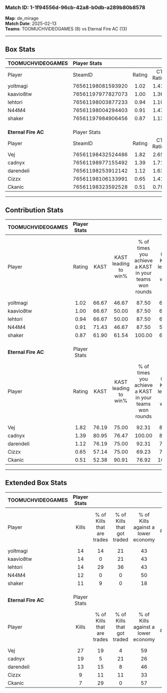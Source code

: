 ### Match ID: 1-1f94556d-96cb-42a8-b0db-a289b80b8578  
**Map**: de_mirage  
**Match Date**: 2025-02-13  
**Teams**: TOOMUCHVIDEOGAMES (8) vs Eternal Fire AC (13)  

---  

## Box Stats  

| **TOOMUCHVIDEOGAMES** | Player Stats      |        |           |          |       |       |       |         |        |      |     |
| :- | :- | :-: | :-: | :-: | :-: | :-: | :-: | :-: | :-: | :-: | :-: |
| Player                | SteamID           | Rating | CT Rating | T Rating | KAST  |  ADR  | Kills | Assists | Deaths | K/D  | HS% |
| yoltmagi              | 76561198081593920 |  1.02  |   1.410   |  0.783   | 66.67 | 85.7  |  14   |    5    |   16   | 0.88 | 57  |
| kaavio8tw             | 76561197977827073 |  1.00  |   1.364   |  0.669   | 66.67 | 75.3  |  14   |    4    |   15   | 0.93 | 50  |
| lehtori               | 76561198003877233 |  0.94  |   1.108   |  0.722   | 66.67 | 63.4  |  14   |    4    |   16   | 0.88 | 35  |
| N44M4                 | 76561198004294403 |  0.91  |   1.477   |  0.388   | 71.43 | 59.1  |  12   |    5    |   15   | 0.80 | 50  |
| shaker                | 76561197984906456 |  0.87  |   1.134   |  0.605   | 61.90 | 74.8  |  11   |    9    |   15   | 0.73 | 63  |
|                       |                   |        |           |          |       |       |       |         |        |      |     |
|                       |                   |        |           |          |       |       |       |         |        |      |     |
|                       |                   |        |           |          |       |       |       |         |        |      |     |
| **Eternal Fire AC**   | Player Stats      |        |           |          |       |       |       |         |        |      |     |
| Player                | SteamID           | Rating | CT Rating | T Rating | KAST  |  ADR  | Kills | Assists | Deaths | K/D  | HS% |
| Vej                   | 76561198432524486 |  1.82  |   2.651   |  1.242   | 76.19 | 117.8 |  27   |    4    |   12   | 2.25 | 29  |
| cadnyx                | 76561198977155492 |  1.39  |   1.712   |  1.434   | 80.95 | 97.2  |  19   |    5    |   15   | 1.27 | 84  |
| darendeli             | 76561198253912142 |  1.12  |   1.634   |  0.771   | 76.19 | 84.6  |  13   |   10    |   14   | 0.93 | 46  |
| Cizzx                 | 76561198106133991 |  0.65  |   1.417   |  0.127   | 57.14 | 34.4  |   9   |    0    |   12   | 0.75 | 44  |
| Ckanic                | 76561198323592528 |  0.51  |   0.793   |  0.395   | 52.38 | 40.1  |   7   |    2    |   14   | 0.50 | 71  |
---  

## Contribution Stats  

| **TOOMUCHVIDEOGAMES** | Player Stats |       |                      |                                                        |                           |                                                             |                          |                                                            |
| :- | :-: | :-: | :-: | :-: | :-: | :-: | :-: | :-: |
| Player                |    Rating    | KAST  | KAST leading to win% | % of times you achieve a KAST in your teams won rounds | CT - KAST leading to win% | CT - % of times you achieve a KAST in your teams won rounds | T - KAST leading to win% | T - % of times you achieve a KAST in your teams won rounds |
| yoltmagi              |     1.02     | 66.67 |        46.67         |                         87.50                          |           60.00           |                           100.00                            |          20.00           |                           50.00                            |
| kaavio8tw             |     1.00     | 66.67 |        50.00         |                         87.50                          |           66.67           |                           100.00                            |          20.00           |                           50.00                            |
| lehtori               |     0.94     | 66.67 |        50.00         |                         87.50                          |           62.50           |                            83.33                            |          33.33           |                           100.00                           |
| N44M4                 |     0.91     | 71.43 |        46.67         |                         87.50                          |           50.00           |                            83.33                            |          40.00           |                           100.00                           |
| shaker                |     0.87     | 61.90 |        61.54         |                         100.00                         |           66.67           |                           100.00                            |          50.00           |                           100.00                           |
|                       |              |       |                      |                                                        |                           |                                                             |                          |                                                            |
|                       |              |       |                      |                                                        |                           |                                                             |                          |                                                            |
|                       |              |       |                      |                                                        |                           |                                                             |                          |                                                            |
| **Eternal Fire AC**   | Player Stats |       |                      |                                                        |                           |                                                             |                          |                                                            |
| Player                |    Rating    | KAST  | KAST leading to win% | % of times you achieve a KAST in your teams won rounds | CT - KAST leading to win% | CT - % of times you achieve a KAST in your teams won rounds | T - KAST leading to win% | T - % of times you achieve a KAST in your teams won rounds |
| Vej                   |     1.82     | 76.19 |        75.00         |                         92.31                          |           87.50           |                           100.00                            |          62.50           |                           83.33                            |
| cadnyx                |     1.39     | 80.95 |        76.47         |                         100.00                         |           87.50           |                           100.00                            |          66.67           |                           100.00                           |
| darendeli             |     1.12     | 76.19 |        75.00         |                         92.31                          |           75.00           |                            85.71                            |          75.00           |                           100.00                           |
| Cizzx                 |     0.65     | 57.14 |        75.00         |                         69.23                          |           75.00           |                            85.71                            |          75.00           |                           50.00                            |
| Ckanic                |     0.51     | 52.38 |        90.91         |                         76.92                          |          100.00           |                           100.00                            |          75.00           |                           50.00                            |
---  

## Extended Box Stats  

| **TOOMUCHVIDEOGAMES** | Player Stats |                            |                            |                                    |                         |                              |                                 |        |                             |                                     |                          |                               |                            |
| :- | :-: | :-: | :-: | :-: | :-: | :-: | :-: | :-: | :-: | :-: | :-: | :-: | :-: |
| Player                |    Kills     | % of Kills that are trades | % of Kills that got traded | % of Kills against a lower economy | % of Kills against ecos | % of Kills that are flawless | % of Kills that are close duels | Deaths | % of Deaths that get traded | % of Deaths against a lower economy | % of Deaths against ecos | % of Deaths that are flawless | % of Deaths that are close |
| yoltmagi              |      14      |             14             |             21             |                 43                 |            0            |              93              |                0                |   16   |              6              |                 25                  |            0             |              75               |             6              |
| kaavio8tw             |      14      |             0              |             21             |                 43                 |            0            |              57              |               21                |   15   |             13              |                 27                  |            0             |              53               |             7              |
| lehtori               |      14      |             29             |             36             |                 43                 |            0            |              79              |                0                |   16   |              0              |                 19                  |            0             |              88               |             0              |
| N44M4                 |      12      |             0              |             0              |                 50                 |            0            |              92              |                0                |   15   |             27              |                 13                  |            0             |              80               |             7              |
| shaker                |      11      |             9              |             0              |                 18                 |            0            |              82              |                0                |   15   |              7              |                 20                  |            0             |              67               |             7              |
|                       |              |                            |                            |                                    |                         |                              |                                 |        |                             |                                     |                          |                               |                            |
|                       |              |                            |                            |                                    |                         |                              |                                 |        |                             |                                     |                          |                               |                            |
|                       |              |                            |                            |                                    |                         |                              |                                 |        |                             |                                     |                          |                               |                            |
| **Eternal Fire AC**   | Player Stats |                            |                            |                                    |                         |                              |                                 |        |                             |                                     |                          |                               |                            |
| Player                |    Kills     | % of Kills that are trades | % of Kills that got traded | % of Kills against a lower economy | % of Kills against ecos | % of Kills that are flawless | % of Kills that are close duels | Deaths | % of Deaths that get traded | % of Deaths against a lower economy | % of Deaths against ecos | % of Deaths that are flawless | % of Deaths that are close |
| Vej                   |      27      |             19             |             4              |                 59                 |            7            |              67              |                4                |   12   |             17              |                 17                  |            0             |              92               |             0              |
| cadnyx                |      19      |             5              |             21             |                 26                 |            5            |              63              |                5                |   15   |             27              |                 33                  |            0             |              80               |             7              |
| darendeli             |      13      |             15             |             8              |                 46                 |            8            |              77              |                8                |   14   |              7              |                 21                  |            0             |              64               |             7              |
| Cizzx                 |      9       |             11             |             11             |                 33                 |            0            |             100              |                0                |   12   |              8              |                 25                  |            0             |              92               |             0              |
| Ckanic                |      7       |             29             |             0              |                 57                 |           14            |              71              |               14                |   14   |             14              |                 29                  |            0             |              71               |             7              |
